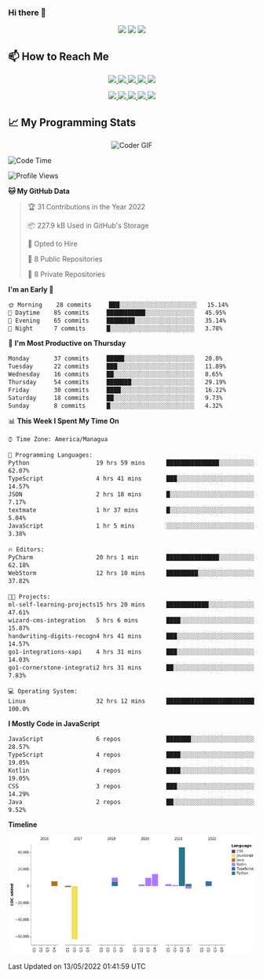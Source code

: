 ### Hi there 👋

<!--
**DevKenny/DevKenny** is a ✨ _special_ ✨ repository because its `README.md` (this file) appears on your GitHub profile.

Here are some ideas to get you started:

- 🔭 I’m currently working on ...
- 🌱 I’m currently learning ...
- 👯 I’m looking to collaborate on ...
- 🤔 I’m looking for help with ...
- 💬 Ask me about ...
- 📫 How to reach me: ...
- 😄 Pronouns: ...
- ⚡ Fun fact: ...
-->

<p align = "center">
  <img src="https://github-readme-stats.vercel.app/api?username=DevKenny&count_private=true&show_icons=true&theme=graywhite&line_height=30&hide_border=true">
  <img src="https://github-readme-stats.vercel.app/api/top-langs/?username=DevKenny&hide=html,css&theme=graywhite&hide_border=true">
  <img src="https://github-profile-summary-cards.vercel.app/api/cards/profile-details?username=DevKenny&theme=vue">
</p>

## 📫 How to Reach Me

<p align="center">
 <a href="https://devkenny.github.io">
  <img src="https://img.shields.io/badge/DevKenny-%23206A5D.svg?&style=for-the-badge&logo=jquery&logoColor=white" />
 </a>

 <a href="https://www.linkedin.com/in/hreal92">
  <img src="https://img.shields.io/badge/connect-%230077B5.svg?&style=for-the-badge&logo=linkedin&logoColor=white" />
 </a>

 <a href="https://join.skype.com/invite/IQ6gVADlpBSM">
  <img src="https://img.shields.io/badge/chat-%2300AFF0.svg?&style=for-the-badge&logo=skype&logoColor=white" />
 </a>

 <a href="mailto:realherrold@gmail.com">
  <img src="https://img.shields.io/badge/email-%23C14438.svg?&style=for-the-badge&logo=Gmail&logoColor=white" />
 </a>

 <a href="https://wa.me/50589517503">
  <img src="https://img.shields.io/badge/Whatsapp-%2300BFA5.svg?&style=for-the-badge&logo=Whatsapp&logoColor=white" />
 </a>
</p>

<p align="center">
  <a href="#">
    <img src="https://badges.pufler.dev/visits/DevKenny/DevKenny?style=flat-square&color=green&logo=github">
  </a>
  <a href="#">
    <img src="https://badges.pufler.dev/years/DevKenny?style=flat-square&color=green&logo=github">
  </a>
  <a href="#">
    <img src="https://badges.pufler.dev/repos/DevKenny?style=flat-square&color=green&logo=github">
  </a>
  <a href="#">
    <img src="https://badges.pufler.dev/gists/DevKenny?style=flat-square&color=green&logo=github">
  </a>
  <a href="#">
    <img src="https://badges.pufler.dev/commits/monthly/DevKenny?style=flat-square&color=green&logo=github">
  </a>
</p>

## 📈 My Programming Stats

<p align="center">
 <img src="https://www.mygo.ge/uploads/blog/1584023795.jpg" alt="Coder GIF" style="max-width:500px">
</p>

<!--START_SECTION:waka-->
![Code Time](http://img.shields.io/badge/Code%20Time-3%2C791%20hrs%2059%20mins-blue)

![Profile Views](http://img.shields.io/badge/Profile%20Views-0-blue)

**🐱 My GitHub Data** 

> 🏆 31 Contributions in the Year 2022
 > 
> 📦 227.9 kB Used in GitHub's Storage 
 > 
> 💼 Opted to Hire
 > 
> 📜 8 Public Repositories 
 > 
> 🔑 8 Private Repositories  
 > 
**I'm an Early 🐤** 

```text
🌞 Morning    28 commits     ███░░░░░░░░░░░░░░░░░░░░░░   15.14% 
🌆 Daytime    85 commits     ███████████░░░░░░░░░░░░░░   45.95% 
🌃 Evening    65 commits     ████████░░░░░░░░░░░░░░░░░   35.14% 
🌙 Night      7 commits      █░░░░░░░░░░░░░░░░░░░░░░░░   3.78%

```
📅 **I'm Most Productive on Thursday** 

```text
Monday       37 commits     █████░░░░░░░░░░░░░░░░░░░░   20.0% 
Tuesday      22 commits     ███░░░░░░░░░░░░░░░░░░░░░░   11.89% 
Wednesday    16 commits     ██░░░░░░░░░░░░░░░░░░░░░░░   8.65% 
Thursday     54 commits     ███████░░░░░░░░░░░░░░░░░░   29.19% 
Friday       30 commits     ████░░░░░░░░░░░░░░░░░░░░░   16.22% 
Saturday     18 commits     ██░░░░░░░░░░░░░░░░░░░░░░░   9.73% 
Sunday       8 commits      █░░░░░░░░░░░░░░░░░░░░░░░░   4.32%

```


📊 **This Week I Spent My Time On** 

```text
⌚︎ Time Zone: America/Managua

💬 Programming Languages: 
Python                   19 hrs 59 mins      ███████████████░░░░░░░░░░   62.07% 
TypeScript               4 hrs 41 mins       ███░░░░░░░░░░░░░░░░░░░░░░   14.57% 
JSON                     2 hrs 18 mins       █░░░░░░░░░░░░░░░░░░░░░░░░   7.17% 
textmate                 1 hr 37 mins        █░░░░░░░░░░░░░░░░░░░░░░░░   5.04% 
JavaScript               1 hr 5 mins         ░░░░░░░░░░░░░░░░░░░░░░░░░   3.38%

🔥 Editors: 
PyCharm                  20 hrs 1 min        ███████████████░░░░░░░░░░   62.18% 
WebStorm                 12 hrs 10 mins      █████████░░░░░░░░░░░░░░░░   37.82%

🐱‍💻 Projects: 
ml-self-learning-projects15 hrs 20 mins      ████████████░░░░░░░░░░░░░   47.61% 
wizard-cms-integration   5 hrs 6 mins        ████░░░░░░░░░░░░░░░░░░░░░   15.87% 
handwriting-digits-recogn4 hrs 41 mins       ███░░░░░░░░░░░░░░░░░░░░░░   14.57% 
go1-integrations-xapi    4 hrs 31 mins       ███░░░░░░░░░░░░░░░░░░░░░░   14.03% 
go1-cornerstone-integrati2 hrs 31 mins       ██░░░░░░░░░░░░░░░░░░░░░░░   7.83%

💻 Operating System: 
Linux                    32 hrs 12 mins      █████████████████████████   100.0%

```

**I Mostly Code in JavaScript** 

```text
JavaScript               6 repos             ███████░░░░░░░░░░░░░░░░░░   28.57% 
TypeScript               4 repos             ████░░░░░░░░░░░░░░░░░░░░░   19.05% 
Kotlin                   4 repos             ████░░░░░░░░░░░░░░░░░░░░░   19.05% 
CSS                      3 repos             ███░░░░░░░░░░░░░░░░░░░░░░   14.29% 
Java                     2 repos             ██░░░░░░░░░░░░░░░░░░░░░░░   9.52%

```


**Timeline**

![Chart not found](https://raw.githubusercontent.com/DevKenny/DevKenny/main/charts/bar_graph.png) 


 Last Updated on 13/05/2022 01:41:59 UTC
<!--END_SECTION:waka-->
